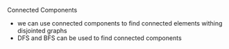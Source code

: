 Connected Components
- we can use connected components to find connected elements withing disjointed graphs
- DFS and BFS can be used to find connected components 